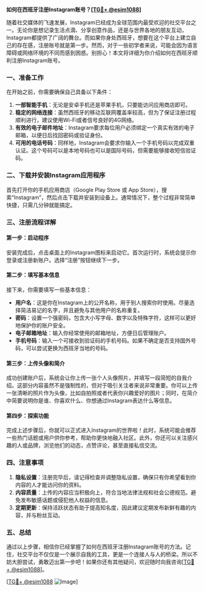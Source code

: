 **如何在西班牙注册Instagram账号？[[TG💪+ @esim1088](https://t.me/s/esim1088)]**

随着社交媒体的飞速发展，Instagram已经成为全球范围内最受欢迎的社交平台之一。无论你是想记录生活点滴、分享创意作品，还是与世界各地的朋友互动，Instagram都提供了广阔的舞台。而如果你身处西班牙，想要在这个平台上建立自己的存在感，注册账号就是第一步。然而，对于一些初学者来说，可能会因为语言障碍或网络环境的不同而感到困惑。别担心！本文将详细为你介绍如何在西班牙顺利注册Instagram账号。

### 一、准备工作

在开始之前，你需要确保自己具备以下条件：

1. **一部智能手机**：无论是安卓手机还是苹果手机，只要能访问应用商店即可。
2. **稳定的网络连接**：虽然西班牙的移动互联网覆盖率较高，但为了保证注册过程顺利进行，建议使用Wi-Fi或者信号良好的4G网络。
3. **有效的电子邮件地址**：Instagram要求每位用户必须绑定一个真实有效的电子邮箱，以便日后找回密码或验证身份。
4. **可用的电话号码**：同样地，Instagram会要求你输入一个手机号码以完成双重认证。这个号码可以是本地号码也可以是国际号码，但需要能够接收短信验证码。

### 二、下载并安装Instagram应用程序

首先打开你的手机应用商店（Google Play Store 或 App Store），搜索“Instagram”，然后点击下载并安装到设备上。通常情况下，整个过程非常简单快捷，只需几分钟就能搞定。

### 三、注册流程详解

#### 第一步：启动程序
安装完成后，点击桌面上的Instagram图标来启动它。首次运行时，系统会提示你登录或注册新账户。选择“注册”按钮继续下一步。

#### 第二步：填写基本信息
接下来，你需要填写一些基本信息：
- **用户名**：这是你在Instagram上的公开名称，用于别人搜索你时使用。尽量选择简洁易记的名字，并且避免与其他用户的名称重复。
- **密码**：设置一个强密码，包含大小写字母、数字以及特殊字符，这样可以更好地保护你的账户安全。
- **电子邮箱地址**：输入你经常使用的邮箱地址，方便日后管理账户。
- **手机号码**：输入一个可接收到验证码的手机号码。如果不确定是否支持国外号码，可以尝试更换为西班牙当地的号码。

#### 第三步：上传头像和简介
成功创建账户后，系统会让你上传一张个人头像照片，并填写一段简短的自我介绍。这部分内容虽然不是强制性的，但对于吸引关注者来说非常重要。你可以上传一张清晰的照片作为头像，比如自拍照或者代表你兴趣爱好的图片；同时，在简介中简要说明你是谁、你喜欢什么、你想通过Instagram表达什么等信息。

#### 第四步：探索功能
完成上述步骤后，你就可以正式进入Instagram的世界啦！此时，系统可能会推荐一些热门话题或用户供你参考，帮助你更快地融入社区。此外，你还可以关注感兴趣的人或品牌，浏览他们的动态，点赞评论，甚至直接私信交流。

### 四、注意事项

1. **隐私设置**：注册完毕后，请记得检查并调整隐私设置，确保只有你希望看到你内容的人才能访问你的资料。
2. **内容质量**：上传的内容应当积极向上，符合当地法律法规和社会公德规范。避免发布敏感话题或侵犯他人权益的信息。
3. **定期更新**：保持活跃状态有助于提高知名度，因此建议定期发布新鲜有趣的内容，并与粉丝互动。

### 五、总结

通过以上步骤，相信你已经掌握了如何在西班牙注册Instagram账号的方法。记住，社交平台不仅仅是一个展示自我的工具，更是一个连接人与人的桥梁。所以不妨大胆尝试，勇敢迈出第一步吧！如果你还有其他疑问，欢迎随时向我咨询[[TG💪+ @esim1088](https://t.me/s/esim1088)]。

[[TG💪+ @esim1088](https://t.me/s/esim1088) ![Image](https://i.postimg.cc/4NQfJmqS/Snipaste-2025-05-13-00-14-12.png)]